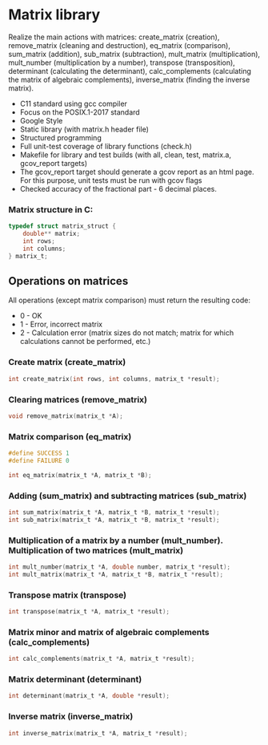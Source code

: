 # Matrix library

Realize the main actions with matrices: create_matrix (creation), remove_matrix (cleaning and destruction), eq_matrix (comparison), sum_matrix (addition), sub_matrix (subtraction), mult_matrix (multiplication), mult_number (multiplication by a number), transpose (transposition), determinant (calculating the determinant), calc_complements (calculating the matrix of algebraic complements), inverse_matrix (finding the inverse matrix). 

- C11 standard using gcc compiler 
- Focus on the POSIX.1-2017 standard
- Google Style
- Static library (with matrix.h header file)
- Structured programming
- Full unit-test coverage of library functions (check.h)
- Makefile for library and test builds (with all, clean, test, matrix.a, gcov_report targets)
- The gcov_report target should generate a gcov report as an html page. For this purpose, unit tests must be run with gcov flags 
- Checked accuracy of the fractional part - 6 decimal places.

### Matrix structure in C:

```c
typedef struct matrix_struct {
    double** matrix;
    int rows;
    int columns;
} matrix_t;
```

## Operations on matrices

All operations (except matrix comparison) must return the resulting code:  
- 0 - OK
- 1 - Error, incorrect matrix   
- 2 - Calculation error (matrix sizes do not match; matrix for which calculations cannot be performed, etc.)

### Create matrix (create_matrix)

```c
int create_matrix(int rows, int columns, matrix_t *result);
```

### Clearing matrices (remove_matrix)

```c
void remove_matrix(matrix_t *A);
```

### Matrix comparison (eq_matrix)

```c
#define SUCCESS 1
#define FAILURE 0

int eq_matrix(matrix_t *A, matrix_t *B);
```

### Adding (sum_matrix) and subtracting matrices (sub_matrix)

```c
int sum_matrix(matrix_t *A, matrix_t *B, matrix_t *result);
int sub_matrix(matrix_t *A, matrix_t *B, matrix_t *result);
```

### Multiplication of a matrix by a number (mult_number). Multiplication of two matrices (mult_matrix)

```c
int mult_number(matrix_t *A, double number, matrix_t *result);
int mult_matrix(matrix_t *A, matrix_t *B, matrix_t *result);
```

### Transpose matrix (transpose)

```c
int transpose(matrix_t *A, matrix_t *result);
```

### Matrix minor and matrix of algebraic complements (calc_complements)

```c
int calc_complements(matrix_t *A, matrix_t *result);
```

### Matrix determinant (determinant)

```c
int determinant(matrix_t *A, double *result);
```

### Inverse matrix (inverse_matrix)

```c
int inverse_matrix(matrix_t *A, matrix_t *result);
```
